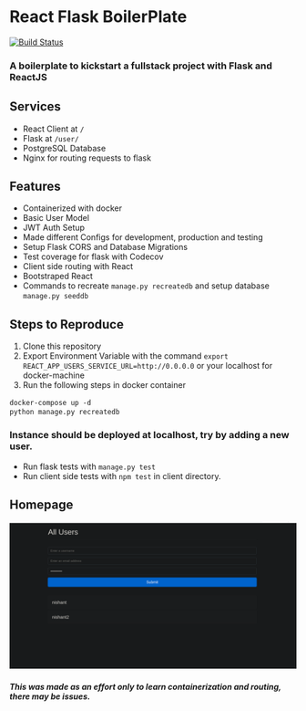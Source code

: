 # React Flask BoilerPlate
[![Build Status](https://travis-ci.com/nishantc7/coding-platform.svg?token=keXQyTpyLgpVLT7cyS2Q&branch=master)](https://travis-ci.com/nishantc7/coding-platform)

### A boilerplate to kickstart a fullstack project with Flask and ReactJS  

## Services  
- React Client at `/`
- Flask at `/user/`
- PostgreSQL Database
- Nginx for routing requests to flask

## Features
- Containerized with docker
- Basic User Model 
- JWT Auth Setup 
- Made different Configs for development, production and testing
- Setup Flask CORS and Database Migrations
- Test coverage for flask with Codecov
- Client side routing with React
- Bootstraped React  
- Commands to recreate `manage.py recreatedb` and setup database `manage.py seeddb`
## Steps to Reproduce
1. Clone this repository
2. Export Environment Variable with the command
`export REACT_APP_USERS_SERVICE_URL=http://0.0.0.0` or your localhost for docker-machine
3. Run the following steps in docker container
```
docker-compose up -d
python manage.py recreatedb
```
### Instance should be deployed at localhost, try by adding a new user.  
- Run flask tests with `manage.py test`
- Run client side tests with `npm test` in client directory.

## Homepage  
![screenshot homepage](https://github.com/nishantc7/react-flask-boilerplate/blob/master/screenshot.png)

##### This was made as an effort only to learn containerization and routing, there may be issues.

